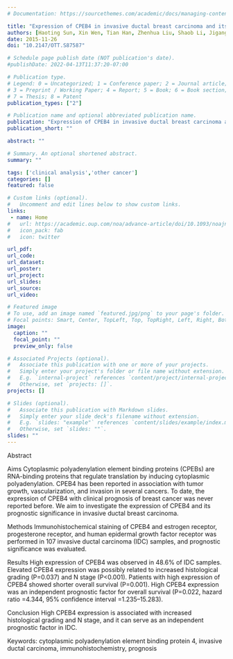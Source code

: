 ```yaml
---
# Documentation: https://sourcethemes.com/academic/docs/managing-content/

title: "Expression of CPEB4 in invasive ductal breast carcinoma and its prognostic significance"
authors: [Haoting Sun, Xin Wen, Tian Han, Zhenhua Liu, Shaob Li, Jigang Wang, Xiuping Liu]
date: 2015-11-26
doi: "10.2147/OTT.S87587"

# Schedule page publish date (NOT publication's date).
#publishDate: 2022-04-13T11:37:20-07:00

# Publication type.
# Legend: 0 = Uncategorized; 1 = Conference paper; 2 = Journal article;
# 3 = Preprint / Working Paper; 4 = Report; 5 = Book; 6 = Book section;
# 7 = Thesis; 8 = Patent
publication_types: ["2"]

# Publication name and optional abbreviated publication name.
publication: "Expression of CPEB4 in invasive ductal breast carcinoma and its prognostic significance"
publication_short: ""

abstract: ""

# Summary. An optional shortened abstract.
summary: ""

tags: ['clinical analysis','other cancer']
categories: []
featured: false

# Custom links (optional).
#   Uncomment and edit lines below to show custom links.
links:
 - name: Home
#   url: https://academic.oup.com/noa/advance-article/doi/10.1093/noajnl/vdac045/6568033
#   icon_pack: fab
#   icon: twitter

url_pdf:
url_code:
url_dataset:
url_poster:
url_project:
url_slides:
url_source:
url_video:

# Featured image
# To use, add an image named `featured.jpg/png` to your page's folder. 
# Focal points: Smart, Center, TopLeft, Top, TopRight, Left, Right, BottomLeft, Bottom, BottomRight.
image:
  caption: ""
  focal_point: ""
  preview_only: false

# Associated Projects (optional).
#   Associate this publication with one or more of your projects.
#   Simply enter your project's folder or file name without extension.
#   E.g. `internal-project` references `content/project/internal-project/index.md`.
#   Otherwise, set `projects: []`.
projects: []

# Slides (optional).
#   Associate this publication with Markdown slides.
#   Simply enter your slide deck's filename without extension.
#   E.g. `slides: "example"` references `content/slides/example/index.md`.
#   Otherwise, set `slides: ""`.
slides: ""
---
```


Abstract

Aims
Cytoplasmic polyadenylation element binding proteins (CPEBs) are RNA-binding proteins that regulate translation by inducing cytoplasmic polyadenylation. CPEB4 has been reported in association with tumor growth, vascularization, and invasion in several cancers. To date, the expression of CPEB4 with clinical prognosis of breast cancer was never reported before. We aim to investigate the expression of CPEB4 and its prognostic significance in invasive ductal breast carcinoma.

Methods
Immunohistochemical staining of CPEB4 and estrogen receptor, progesterone receptor, and human epidermal growth factor receptor was performed in 107 invasive ductal carcinoma (IDC) samples, and prognostic significance was evaluated.

Results
High expression of CPEB4 was observed in 48.6% of IDC samples. Elevated CPEB4 expression was possibly related to increased histological grading (P=0.037) and N stage (P<0.001). Patients with high expression of CPEB4 showed shorter overall survival (P=0.001). High CPEB4 expression was an independent prognostic factor for overall survival (P=0.022, hazard ratio =4.344, 95% confidence interval =1.235–15.283).

Conclusion
High CPEB4 expression is associated with increased histological grading and N stage, and it can serve as an independent prognostic factor in IDC.

Keywords: cytoplasmic polyadenylation element binding protein 4, invasive ductal carcinoma, immunohistochemistry, prognosis